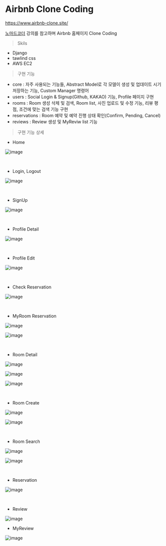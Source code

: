 # Airbnb Clone Coding

<a href="https://www.airbnb-clone.site/">https://www.airbnb-clone.site/</a>

<a href="https://nomadcoders.co/airbnb-clone">노마드코더</a> 강의를 참고하며 Airbnb 홈페이지 Clone Coding

> Skils

- Django
- tawlind css
- AWS EC2

> 구현 기능

- core : 자주 사용되는 기능들, Abstract Model로 각 모델이 생성 및 업데이트 시기 저장하는 기능, Custom Manager 명령어
- users : Social Login & Signup(Github, KAKAO) 기능, Profile 페이지 구현
- rooms :  Room 생성 삭제 및 검색, Room list, 사진 업로드 및 수정 기능, 리뷰 평점, 조건에 맞는 검색 기능 구현
- reservations : Room 예약 및 예약 진행 상태 확인(Confirm, Pending, Cancel)
- reviews : Review 생성 및 MyReviw list 기능


> 구현 기능 상세

- Home

![image](https://user-images.githubusercontent.com/76996686/159270377-6f8a00e7-82eb-4f8d-93c0-20c72fc995e1.png)
 
<br>

- Login, Logout

![image](https://user-images.githubusercontent.com/76996686/159270630-5c51f5e9-0a09-4db6-b448-79426a13d695.png)

<br>

- SignUp

![image](https://user-images.githubusercontent.com/76996686/159270839-8351d5a2-3fc8-4ebe-94a6-9417f31dace4.png)
 
<br>

- Profile Detail

![image](https://user-images.githubusercontent.com/76996686/159271578-9285e351-9323-4c45-8485-c6f3375558a8.png)

<br>

- Profile Edit

![image](https://user-images.githubusercontent.com/76996686/159271687-bf8d2565-0cef-4fa5-80ba-159fce1491e2.png)
 
<br>

- Check Reservation

![image](https://user-images.githubusercontent.com/76996686/159274016-f669547f-002a-4247-af1c-71870a4c9419.png)

<br>

- MyRoom Reservation

![image](https://user-images.githubusercontent.com/76996686/159274876-2be28476-d02b-4a04-9f46-c0e9c9798ea7.png)

![image](https://user-images.githubusercontent.com/76996686/159274986-3b725aea-54b9-4b8d-b0c6-82ca9141cb74.png)

<br>

- Room Detail

![image](https://user-images.githubusercontent.com/76996686/159275173-d3cffeb9-ffcb-4fd6-a284-3f7e8ffa72d2.png)

![image](https://user-images.githubusercontent.com/76996686/159275260-6aa68640-842c-450c-bf78-f97a60ec54df.png)

![image](https://user-images.githubusercontent.com/76996686/159275320-195a25b3-baa8-44d5-84f7-26a07e57e820.png)

 
<br>

- Room Create

![image](https://user-images.githubusercontent.com/76996686/159275473-6281c3a7-5d98-4336-9f5b-7be48b7a6006.png)

![image](https://user-images.githubusercontent.com/76996686/159275532-07dfe695-d6b4-45f1-a185-ffb45c87f48a.png)
 
<br>

- Room Search

![image](https://user-images.githubusercontent.com/76996686/159276514-878ee7c9-e7d5-4304-a0a1-d95182b8c75b.png)

![image](https://user-images.githubusercontent.com/76996686/159276764-f820e535-4606-4be9-b500-77c16056de47.png)

<br>

- Reservation

![image](https://user-images.githubusercontent.com/76996686/159276919-4f04426a-64f5-403b-aa43-d4ad030bb392.png)
 
<br>

- Review

![image](https://user-images.githubusercontent.com/76996686/159277359-5509d6d2-0bab-445c-af05-0a34ab052511.png)

- MyReview

![image](https://user-images.githubusercontent.com/76996686/161437026-7fdbbe54-2a02-43d1-9da6-5e6275ae0684.png)

<br>
